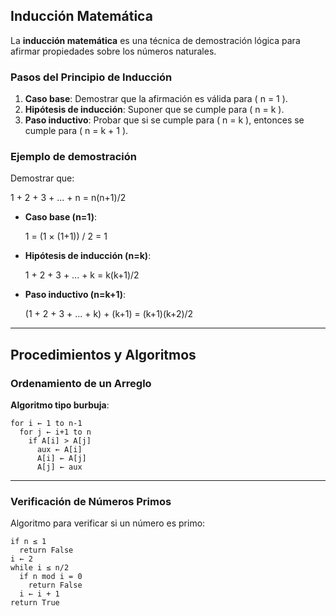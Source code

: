 ## Inducción Matemática

La **inducción matemática** es una técnica de demostración lógica para afirmar propiedades sobre los números naturales.

### Pasos del Principio de Inducción

1. **Caso base**: Demostrar que la afirmación es válida para \( n = 1 \).
2. **Hipótesis de inducción**: Suponer que se cumple para \( n = k \).
3. **Paso inductivo**: Probar que si se cumple para \( n = k \), entonces se cumple para \( n = k + 1 \).

### Ejemplo de demostración

Demostrar que:

1 + 2 + 3 + ... + n = n(n+1)/2

- **Caso base (n=1)**:

  1 = (1 × (1+1)) / 2 = 1

- **Hipótesis de inducción (n=k)**:

  1 + 2 + 3 + ... + k = k(k+1)/2

- **Paso inductivo (n=k+1)**:

  (1 + 2 + 3 + ... + k) + (k+1) = (k+1)(k+2)/2


---

## Procedimientos y Algoritmos

### Ordenamiento de un Arreglo

**Algoritmo tipo burbuja**:

```pseudo
for i ← 1 to n-1
  for j ← i+1 to n
    if A[i] > A[j]
      aux ← A[i]
      A[i] ← A[j]
      A[j] ← aux
```

---

### Verificación de Números Primos

Algoritmo para verificar si un número es primo:

```pseudo
if n ≤ 1
  return False
i ← 2
while i ≤ n/2
  if n mod i = 0
    return False
  i ← i + 1
return True
```

